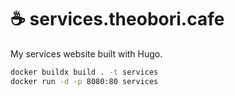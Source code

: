 # ☕ services.theobori.cafe

My services website built with Hugo.

```bash
docker buildx build . -t services
docker run -d -p 8080:80 services
```

